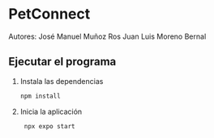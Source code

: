 # PetConnect
Autores:
José Manuel Muñoz Ros
Juan Luis Moreno Bernal

## Ejecutar el programa

1. Instala las dependencias

   ```bash
   npm install
   ```

2. Inicia la aplicación

   ```bash
    npx expo start
   ```

